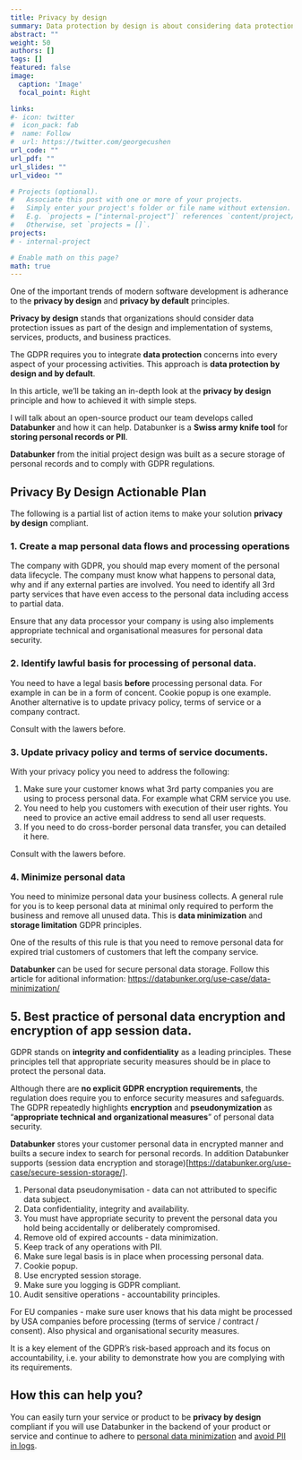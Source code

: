 ```yaml
---
title: Privacy by design
summary: Data protection by design is about considering data protection and privacy issues upfront in everything you do.
abstract: ""
weight: 50
authors: []
tags: []
featured: false
image:
  caption: 'Image'
  focal_point: Right

links:
#- icon: twitter
#  icon_pack: fab
#  name: Follow
#  url: https://twitter.com/georgecushen
url_code: ""
url_pdf: ""
url_slides: ""
url_video: ""

# Projects (optional).
#   Associate this post with one or more of your projects.
#   Simply enter your project's folder or file name without extension.
#   E.g. `projects = ["internal-project"]` references `content/project/deep-learning/index.md`.
#   Otherwise, set `projects = []`.
projects:
# - internal-project

# Enable math on this page?
math: true
---
```


One of the important trends of modern software development is adherance to the **privacy by design** and **privacy by default** principles.

**Privacy by design** stands that organizations should consider data protection issues as part of the design and implementation of systems, services, products, and business practices.

The GDPR requires you to integrate **data protection** concerns into every aspect of your processing activities. This approach is **data protection by design and by default**.

In this article, we’ll be taking an in-depth look at the **privacy by design** principle and how to achieved it with simple steps.

I will talk about an open-source product our team develops called **Databunker** and how it can help. Databunker is a **Swiss army knife tool** for **storing personal records or PII**.

**Databunker** from the initial project design was built as a secure storage of personal records and to comply with GDPR regulations.


## Privacy By Design Actionable Plan

The following is a partial list of action items to make your solution **privacy by design** compliant.

### 1. Create a map personal data flows and processing operations

The company with GDPR, you should map every moment of the personal data lifecycle. The company must know what happens to personal data, why and if any external parties are involved. You need to identify all 3rd party services that have even access to the personal data including access to partial data.

Ensure that any data processor your company is using also implements appropriate technical and organisational measures for personal data security.

### 2. Identify lawful basis for processing of personal data.

You need to have a legal basis **before** processing personal data. For example in can be in a form of concent. Cookie popup is one example. Another alternative is to update privacy policy, terms of service or a company contract.

Consult with the lawers before.

### 3. Update privacy policy and terms of service documents.

With your privacy policy you need to address the following:
1. Make sure your customer knows what 3rd party companies you are using to process personal data. For example what CRM service you use.
1. You need to help you customers with execution of their user rights. You need to provice an active email address to send all user requests.
1. If you need to do cross-border personal data transfer, you can detailed it here.

Consult with the lawers before.

### 4. Minimize personal data

You need to minimize personal data your business collects. A general rule for you is to keep personal data at minimal only required to perform the business and remove all unused data. This is **data minimization** and **storage limitation** GDPR principles. 

One of the results of this rule is that you need to remove personal data for expired trial customers of customers that left the company service.

**Databunker** can be used for secure personal data storage. Follow this article for aditional information: https://databunker.org/use-case/data-minimization/

## 5. Best practice of personal data encryption and encryption of app session data.

GDPR stands on **integrity and confidentiality** as a leading principles. These principles tell that appropriate security measures should be in place to protect the personal data.

Although there are **no explicit GDPR encryption requirements**, the regulation does require you to enforce security measures and safeguards. The GDPR repeatedly highlights **encryption** and **pseudonymization** as “**appropriate technical and organizational measures**” of personal data security.

**Databunker** stores your customer personal data in encrypted manner and builts a secure index to search for personal records. In addition Databunker supports (session data encryption and storage)[https://databunker.org/use-case/secure-session-storage/].

1. Personal data pseudonymisation - data can not attributed to specific data subject.
1. Data confidentiality, integrity and availability.
1. You must have appropriate security to prevent the personal data you hold being accidentally or deliberately compromised.
1. Remove old of expired accounts - data minimization.
1. Keep track of any operations with PII.
1. Make sure legal basis is in place when processing personal data.
1. Cookie popup.
1. Use encrypted session storage.
1. Make sure you logging is GDPR compliant.
1. Audit sensitive operations - accountability principles.

For EU companies - make sure user knows that his data might be processed by USA companies before processing (terms of service / contract / consent).
Also physical and organisational security measures.

It is a key element of the GDPR’s risk-based approach and its focus on accountability, i.e. your ability to demonstrate how you are complying with its requirements.



## How this can help you?

You can easily turn your service or product to be **privacy by design** compliant if you will use Databunker in the backend of your product or service and continue to adhere to [personal data minimization](https://databunker.org/use-case/data-minimization/) and [avoid PII in logs](https://databunker.org/use-case/gdpr-compliant-logging/).
